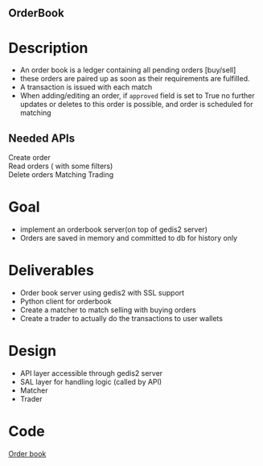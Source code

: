## OrderBook

# Description
- An order book is a ledger containing all pending orders [buy/sell]
- these orders are paired up as soon as their requirements are fulfilled.
- A transaction is issued with each match
- When adding/editing an order, if `approved` field is set to True
no further updates or deletes to this order is possible, and order is
scheduled for matching

## Needed APIs
Create order  
Read orders ( with some filters)   
Delete orders
Matching
Trading


# Goal
- implement an orderbook server(on top of gedis2 server)
- Orders are saved in memory and committed to db for history only

# Deliverables
- Order book server using gedis2 with SSL support
- Python client for orderbook
- Create a matcher to match selling with buying orders
- Create a trader to actually do the transactions to user wallets

# Design
- API layer accessible through gedis2 server
- SAL layer for handling logic (called by API)
- Matcher
- Trader

# Code
[Order book](https://github.com/rivine/recordchain/tree/master/JumpScale9RecordChain/servers/orderbook)

